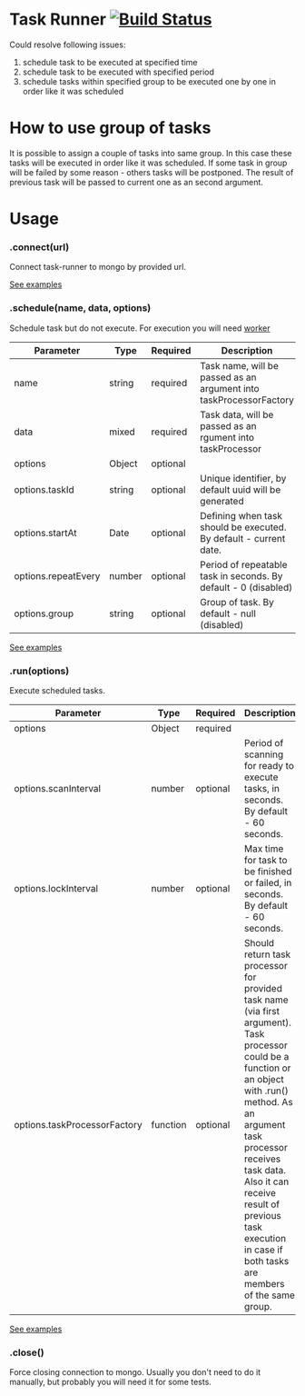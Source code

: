 # Task Runner [![Build Status](https://travis-ci.com/vitali-ausianik/task-runner.svg?token=LqnKjCz4apWQtEE5ynMc&branch=master)](https://travis-ci.com/vitali-ausianik/task-runner)
Could resolve following issues:

1. schedule task to be executed at specified time
2. schedule task to be executed with specified period
3. schedule tasks within specified group to be executed one by one in order like it was scheduled

# How to use group of tasks
It is possible to assign a couple of tasks into same group.
In this case these tasks will be executed in order like it was scheduled.
If some task in group will be failed by some reason - others tasks will be postponed.
The result of previous task will be passed to current one as an second argument.

# Usage
### .connect(url)
Connect task-runner to mongo by provided url.

[See examples](examples/)

### .schedule(name, data, options)
Schedule task but do not execute. For execution you will need [worker](examples/worker.js)

Parameter           | Type   | Required | Description
------------------- | ------ | -------- | -----------
name                | string | required | Task name, will be passed as an argument into taskProcessorFactory
data                | mixed  | required | Task data, will be passed as an rgument into taskProcessor
options             | Object | optional |
options.taskId      | string | optional | Unique identifier, by default uuid will be generated
options.startAt     | Date   | optional | Defining when task should be executed. By default - current date.
options.repeatEvery | number | optional | Period of repeatable task in seconds. By default - 0 (disabled)
options.group       | string | optional | Group of task. By default - null (disabled)

[See examples](examples/scheduler.js)

### .run(options)
Execute scheduled tasks.

Parameter                    | Type     | Required | Description
---------------------------- | -------- | -------- | -----------
options                      | Object   | required |
options.scanInterval         | number   | optional | Period of scanning for ready to execute tasks, in seconds. By default - 60 seconds.
options.lockInterval         | number   | optional | Max time for task to be finished or failed, in seconds. By default - 60 seconds.
options.taskProcessorFactory | function | optional | Should return task processor for provided task name (via first argument). Task processor could be a function or an object with .run() method. As an argument task processor receives task data. Also it can receive result of previous task execution in case if both tasks are members of the same group.

[See examples](examples/worker.js)

### .close()
Force closing connection to mongo. Usually you don't need to do it manually, but probably you will need it for some tests.
